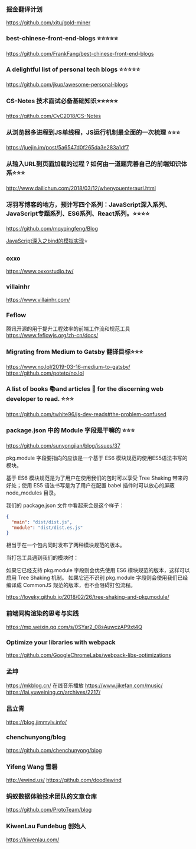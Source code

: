 
### 掘金翻译计划
https://github.com/xitu/gold-miner

### best-chinese-front-end-blogs ⭐️⭐️⭐️⭐️⭐️
https://github.com/FrankFang/best-chinese-front-end-blogs

### A delightful list of personal tech blogs ⭐️⭐️⭐️⭐️⭐️
https://github.com/jkup/awesome-personal-blogs

### CS-Notes 技术面试必备基础知识⭐️⭐️⭐️⭐️⭐️
https://github.com/CyC2018/CS-Notes

### 从浏览器多进程到JS单线程，JS运行机制最全面的一次梳理 ⭐️⭐️⭐️
https://juejin.im/post/5a6547d0f265da3e283a1df7

### 从输入URL到页面加载的过程？如何由一道题完善自己的前端知识体系⭐️⭐️⭐️
http://www.dailichun.com/2018/03/12/whenyouenteraurl.html

### 冴羽写博客的地方，预计写四个系列：JavaScript深入系列、JavaScript专题系列、ES6系列、React系列。⭐️⭐️⭐️⭐️
https://github.com/mqyqingfeng/Blog

[JavaScript深入之bind的模拟实现](https://github.com/mqyqingfeng/Blog/issues/12)⭐️


### oxxo
https://www.oxxostudio.tw/


###  villainhr
https://www.villainhr.com/

###  Feflow
腾讯开源的用于提升工程效率的前端工作流和规范工具
https://www.feflowjs.org/zh-cn/docs/

### Migrating from Medium to Gatsby  翻译目标⭐️⭐️⭐️
https://www.no.lol/2019-03-16-medium-to-gatsby/
https://github.com/poteto/no.lol


### A list of books 📚and articles 📝 for the discerning web developer to read. ⭐️⭐️⭐️
https://github.com/twhite96/js-dev-reads#the-problem-confused


### package.json 中的 Module 字段是干嘛的 ⭐️⭐️⭐️
https://github.com/sunyongjian/blog/issues/37

pkg.module 字段要指向的应该是一个基于 ES6 模块规范的使用ES5语法书写的模块。

基于 ES6 模块规范是为了用户在使用我们的包时可以享受 Tree Shaking 带来的好处；使用 ES5 语法书写是为了用户在配置 babel 插件时可以放心的屏蔽 node_modules 目录。

我们的 package.json 文件中看起来会是这个样子：

```json
{
  "main": "dist/dist.js",
  "module": "dist/dist.es.js"
}
```
相当于在一个包内同时发布了两种模块规范的版本。

当打包工具遇到我们的模块时：

如果它已经支持 pkg.module 字段则会优先使用 ES6 模块规范的版本，这样可以启用 Tree Shaking 机制。
如果它还不识别 pkg.module 字段则会使用我们已经编译成 CommonJS 规范的版本，也不会阻碍打包流程。

https://loveky.github.io/2018/02/26/tree-shaking-and-pkg.module/


### 前端同构渲染的思考与实践
https://mp.weixin.qq.com/s/0SYar2_08sAuwczAP9xt4Q


### Optimize your libraries with webpack

https://github.com/GoogleChromeLabs/webpack-libs-optimizations


### 孟坤
https://mkblog.cn/
在线音乐播放 https://www.jikefan.com/music/
https://lai.yuweining.cn/archives/2217/


###  吕立青
https://blog.jimmylv.info/


### chenchunyong/blog
https://github.com/chenchunyong/blog


### Yifeng Wang 雪碧

http://ewind.us/
https://github.com/doodlewind


### 蚂蚁数据体验技术团队的文章仓库
https://github.com/ProtoTeam/blog


### KiwenLau Fundebug 创始人
https://kiwenlau.com/
